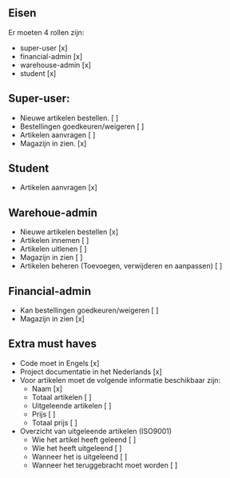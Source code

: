Eisen
----
Er moeten 4 rollen zijn:
* super-user [x]
* financial-admin [x]
* warehouse-admin [x]
* student [x]

Super-user:
----
* Nieuwe artikelen bestellen. [ ] 
* Bestellingen goedkeuren/weigeren [ ]
* Artikelen aanvragen [ ]
* Magazijn in zien. [x]

Student
----
* Artikelen aanvragen [x]

Warehoue-admin
----
* Nieuwe artikelen bestellen [x]
* Artikelen innemen [ ]
* Artikelen uitlenen [ ]
* Magazijn in zien [ ]
* Artikelen beheren (Toevoegen, verwijderen en aanpassen) [ ]

Financial-admin
----
* Kan bestellingen goedkeuren/weigeren [ ]
* Magazijn in zien [x]

Extra must haves
----
* Code moet in Engels [x]
* Project documentatie in het Nederlands [x]
* Voor artikelen moet de volgende informatie beschikbaar zijn:
  * Naam [x]
  * Totaal artikelen [ ]
  * Uitgeleende artikelen [ ]
  * Prijs [ ]
  * Totaal prijs [ ]
* Overzicht van uitgeleende artikelen (ISO9001)
  * Wie het artikel heeft geleend [ ]
  * Wie het heeft uitgeleend [ ]
  * Wanneer het is uitgeleend [ ]
  * Wanneer het teruggebracht moet worden [ ]